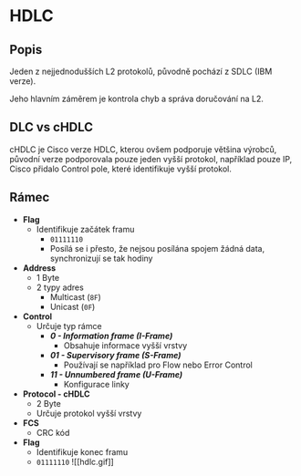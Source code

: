 # HDLC

   

## Popis

Jeden z nejjednodušších L2 protokolů, původně pochází z SDLC (IBM verze).

Jeho hlavním záměrem je kontrola chyb a správa doručování na L2.

## DLC vs cHDLC

cHDLC je Cisco verze HDLC, kterou ovšem podporuje většina výrobců, původní verze podporovala pouze jeden vyšší protokol, například pouze IP, Cisco přidalo Control pole, které identifikuje vyšší protokol.

## Rámec

-   **Flag**
	-   Identifikuje začátek framu
		-   `01111110`
		-   Posílá se i přesto, že nejsou posílána spojem žádná data, synchronizují se tak hodiny
-   **Address**
	-   1 Byte
	-   2 typy adres
		-   Multicast (`8F`)
		-   Unicast (`0F`)
-   **Control**
	-   Určuje typ rámce
		-   ***0 - Information frame (I-Frame)***
			-   Obsahuje informace vyšší vrstvy
		-   ***01 - Supervisory frame (S-Frame)***
			-   Používají se například pro Flow nebo Error Control
		-   ***11 - Unnumbered frame (U-Frame)***
			-   Konfigurace linky
-   **Protocol - cHDLC**
	-   2 Byte
	-   Určuje protokol vyšší vrstvy
-   **FCS**
	-   CRC kód
-   **Flag**
	-   Identifikuje konec framu
	-   `01111110`
![[hdlc.gif]]